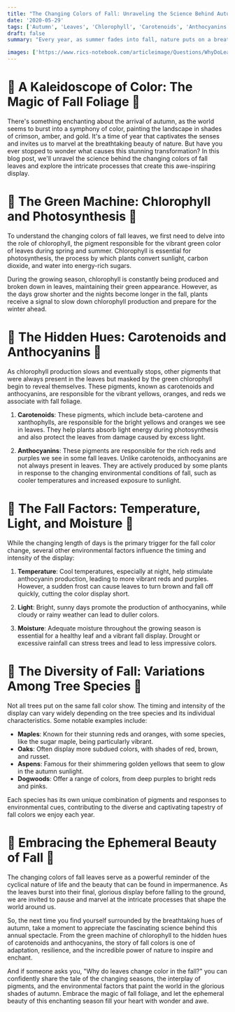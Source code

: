 ```yaml
---
title: "The Changing Colors of Fall: Unraveling the Science Behind Autumns Spectacular Display"
date: '2020-05-29'
tags: ['Autumn', 'Leaves', 'Chlorophyll', 'Carotenoids', 'Anthocyanins','Questions']
draft: false
summary: "Every year, as summer fades into fall, nature puts on a breathtaking display of color, transforming the landscape into a vibrant tapestry of red, orange, and gold. But have you ever wondered what causes this spectacular transformation? In this blog post, we delve into the fascinating science behind the changing colors of fall leaves and explore the intricate processes that create autumns most stunning spectacle."

images: ['https://www.rics-notebook.com/articleimage/Questions/WhyDoLeavesChangeColor.webp']
---
```


# 🍂 A Kaleidoscope of Color: The Magic of Fall Foliage 🍂

There's something enchanting about the arrival of autumn, as the world seems to burst into a symphony of color, painting the landscape in shades of crimson, amber, and gold. It's a time of year that captivates the senses and invites us to marvel at the breathtaking beauty of nature. But have you ever stopped to wonder what causes this stunning transformation? In this blog post, we'll unravel the science behind the changing colors of fall leaves and explore the intricate processes that create this awe-inspiring display.

# 🌿 The Green Machine: Chlorophyll and Photosynthesis 🌿

To understand the changing colors of fall leaves, we first need to delve into the role of chlorophyll, the pigment responsible for the vibrant green color of leaves during spring and summer. Chlorophyll is essential for photosynthesis, the process by which plants convert sunlight, carbon dioxide, and water into energy-rich sugars.

During the growing season, chlorophyll is constantly being produced and broken down in leaves, maintaining their green appearance. However, as the days grow shorter and the nights become longer in the fall, plants receive a signal to slow down chlorophyll production and prepare for the winter ahead.

# 🎨 The Hidden Hues: Carotenoids and Anthocyanins 🎨

As chlorophyll production slows and eventually stops, other pigments that were always present in the leaves but masked by the green chlorophyll begin to reveal themselves. These pigments, known as carotenoids and anthocyanins, are responsible for the vibrant yellows, oranges, and reds we associate with fall foliage.

1. **Carotenoids**: These pigments, which include beta-carotene and xanthophylls, are responsible for the bright yellows and oranges we see in leaves. They help plants absorb light energy during photosynthesis and also protect the leaves from damage caused by excess light.

2. **Anthocyanins**: These pigments are responsible for the rich reds and purples we see in some fall leaves. Unlike carotenoids, anthocyanins are not always present in leaves. They are actively produced by some plants in response to the changing environmental conditions of fall, such as cooler temperatures and increased exposure to sunlight.

# 🍁 The Fall Factors: Temperature, Light, and Moisture 🍁

While the changing length of days is the primary trigger for the fall color change, several other environmental factors influence the timing and intensity of the display:

1. **Temperature**: Cool temperatures, especially at night, help stimulate anthocyanin production, leading to more vibrant reds and purples. However, a sudden frost can cause leaves to turn brown and fall off quickly, cutting the color display short.

2. **Light**: Bright, sunny days promote the production of anthocyanins, while cloudy or rainy weather can lead to duller colors.

3. **Moisture**: Adequate moisture throughout the growing season is essential for a healthy leaf and a vibrant fall display. Drought or excessive rainfall can stress trees and lead to less impressive colors.

# 🌳 The Diversity of Fall: Variations Among Tree Species 🌳

Not all trees put on the same fall color show. The timing and intensity of the display can vary widely depending on the tree species and its individual characteristics. Some notable examples include:

- **Maples**: Known for their stunning reds and oranges, with some species, like the sugar maple, being particularly vibrant.
- **Oaks**: Often display more subdued colors, with shades of red, brown, and russet.
- **Aspens**: Famous for their shimmering golden yellows that seem to glow in the autumn sunlight.
- **Dogwoods**: Offer a range of colors, from deep purples to bright reds and pinks.

Each species has its own unique combination of pigments and responses to environmental cues, contributing to the diverse and captivating tapestry of fall colors we enjoy each year.

# 🍃 Embracing the Ephemeral Beauty of Fall 🍃

The changing colors of fall leaves serve as a powerful reminder of the cyclical nature of life and the beauty that can be found in impermanence. As the leaves burst into their final, glorious display before falling to the ground, we are invited to pause and marvel at the intricate processes that shape the world around us.

So, the next time you find yourself surrounded by the breathtaking hues of autumn, take a moment to appreciate the fascinating science behind this annual spectacle. From the green machine of chlorophyll to the hidden hues of carotenoids and anthocyanins, the story of fall colors is one of adaptation, resilience, and the incredible power of nature to inspire and enchant.

And if someone asks you, "Why do leaves change color in the fall?" you can confidently share the tale of the changing seasons, the interplay of pigments, and the environmental factors that paint the world in the glorious shades of autumn. Embrace the magic of fall foliage, and let the ephemeral beauty of this enchanting season fill your heart with wonder and awe.